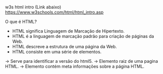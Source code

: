 w3s html intro (Link abaixo)
https://www.w3schools.com/html/html_intro.asp

O que é HTML?
- HTML significa Linguagem de Marcação de Hipertexto.
- HTML é a linguagem de marcação padrão para criação de páginas da Web.
- HTML descreve a estrutura de uma página da Web.
- HTML consiste em uma série de elementos.

<!DOCTYPE  html> -> Serve para identificar a versão do html5.
<html>  -> Elemento raiz de uma pagina HTML.
	<head> -> Elemento contém meta informações sobre a página HTML.
		<title> Portfolio <title> -> Título da página (exibido na barra do navegador do usuário).
	<head>

	<body> -> Corpo do documento onde contem todo o conteúdo visível da página.
		<h1> Isso é um título </h1> -> Elemento que define um titulo grande.
		<p>Isso é um parágrafo</p> -> Elemento que define um parágrafo.
		<img src="html.png" alt="Logo do HTML 5">
	</body>
</html> 